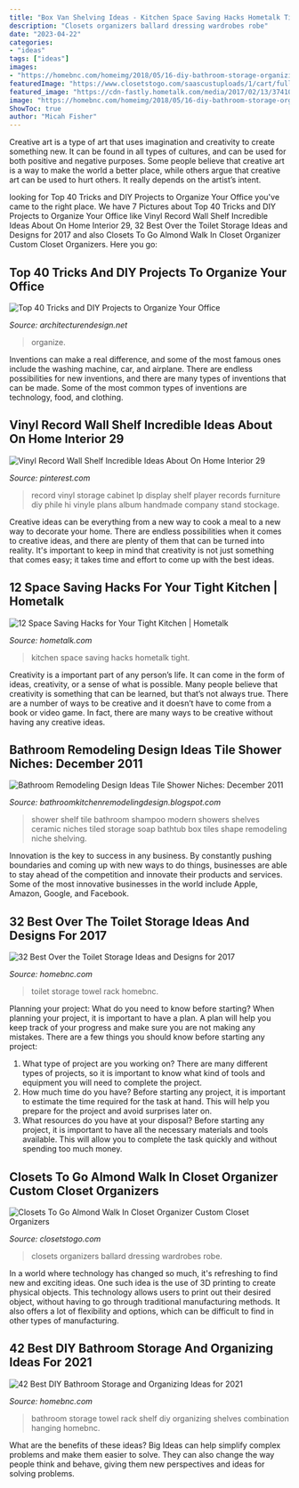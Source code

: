 ```yaml
---
title: "Box Van Shelving Ideas - Kitchen Space Saving Hacks Hometalk Tight"
description: "Closets organizers ballard dressing wardrobes robe"
date: "2023-04-22"
categories:
- "ideas"
tags: ["ideas"]
images:
- "https://homebnc.com/homeimg/2018/05/16-diy-bathroom-storage-organizing-ideas-homebnc.jpg"
featuredImage: "https://www.closetstogo.com/saascustuploads/1/cart/full/closets-to-go-almond-walk-in-closet-organizer-1009.jpg"
featured_image: "https://cdn-fastly.hometalk.com/media/2017/02/13/3741091/s-12-space-saving-solutions-for-your-tight-kitchen-kitchen-design-shelving-ideas.jpg?size=1600x1000&amp;nocrop=1"
image: "https://homebnc.com/homeimg/2018/05/16-diy-bathroom-storage-organizing-ideas-homebnc.jpg"
ShowToc: true
author: "Micah Fisher"
---
```



Creative art is a type of art that uses imagination and creativity to create something new. It can be found in all types of cultures, and can be used for both positive and negative purposes. Some people believe that creative art is a way to make the world a better place, while others argue that creative art can be used to hurt others. It really depends on the artist’s intent.

	

		
looking for Top 40 Tricks and DIY Projects to Organize Your Office you've came to the right place. We have 7 Pictures about Top 40 Tricks and DIY Projects to Organize Your Office like Vinyl Record Wall Shelf Incredible Ideas About On Home Interior 29, 32 Best Over the Toilet Storage Ideas and Designs for 2017 and also Closets To Go Almond Walk In Closet Organizer Custom Closet Organizers. Here you go:
		
    
## Top 40 Tricks And DIY Projects To Organize Your Office

<img loading=lazy src="https://cdn.architecturendesign.net/wp-content/uploads/2014/11/clever-office-organisation-25.jpg" onerror="this.onerror=null;this.src='https://tse3.mm.bing.net/th?id=OIP.9PjsKAslajVWK1oyISRTFAHaLH&amp;pid=15.1';" alt="Top 40 Tricks and DIY Projects to Organize Your Office">

_Source: architecturendesign.net_

>organize. 

	

Inventions can make a real difference, and some of the most famous ones include the washing machine, car, and airplane. There are endless possibilities for new inventions, and there are many types of inventions that can be made. Some of the most common types of inventions are technology, food, and clothing.

    
## Vinyl Record Wall Shelf Incredible Ideas About On Home Interior 29

<img loading=lazy src="https://i.pinimg.com/736x/25/9d/91/259d9160853262d4557ced1c234051a0.jpg" onerror="this.onerror=null;this.src='https://tse2.mm.bing.net/th?id=OIP.jLZ-2HEz-25Nz_F9dNVo1gHaJv&amp;pid=15.1';" alt="Vinyl Record Wall Shelf Incredible Ideas About On Home Interior 29">

_Source: pinterest.com_

>record vinyl storage cabinet lp display shelf player records furniture diy phile hi vinyle plans album handmade company stand stockage. 

	

Creative ideas can be everything from a new way to cook a meal to a new way to decorate your home. There are endless possibilities when it comes to creative ideas, and there are plenty of them that can be turned into reality. It's important to keep in mind that creativity is not just something that comes easy; it takes time and effort to come up with the best ideas.

    
## 12 Space Saving Hacks For Your Tight Kitchen | Hometalk

<img loading=lazy src="https://cdn-fastly.hometalk.com/media/2017/02/13/3741091/s-12-space-saving-solutions-for-your-tight-kitchen-kitchen-design-shelving-ideas.jpg?size=1600x1000&amp;nocrop=1" onerror="this.onerror=null;this.src='https://tse4.mm.bing.net/th?id=OIP.iZ09lSSnrejCjlRcQrlMfwHaJ3&amp;pid=15.1';" alt="12 Space Saving Hacks for Your Tight Kitchen | Hometalk">

_Source: hometalk.com_

>kitchen space saving hacks hometalk tight. 

	

Creativity is a important part of any person’s life. It can come in the form of ideas, creativity, or a sense of what is possible. Many people believe that creativity is something that can be learned, but that’s not always true. There are a number of ways to be creative and it doesn’t have to come from a book or video game. In fact, there are many ways to be creative without having any creative ideas.

    
## Bathroom Remodeling Design Ideas Tile Shower Niches: December 2011

<img loading=lazy src="http://1.bp.blogspot.com/--LfAh486DBU/TvEd5LWlQ3I/AAAAAAAAAjc/broFtMkPVwo/s1600/shampoo%2Bshelves3.jpg" onerror="this.onerror=null;this.src='https://tse4.mm.bing.net/th?id=OIP.zFV_dIWOpHR9hZOrRcAeJgHaGK&amp;pid=15.1';" alt="Bathroom Remodeling Design Ideas Tile Shower Niches: December 2011">

_Source: bathroomkitchenremodelingdesign.blogspot.com_

>shower shelf tile bathroom shampoo modern showers shelves ceramic niches tiled storage soap bathtub box tiles shape remodeling niche shelving. 

	

Innovation is the key to success in any business. By constantly pushing boundaries and coming up with new ways to do things, businesses are able to stay ahead of the competition and innovate their products and services. Some of the most innovative businesses in the world include Apple, Amazon, Google, and Facebook.

    
## 32 Best Over The Toilet Storage Ideas And Designs For 2017

<img loading=lazy src="https://cdn.homebnc.com/homeimg/2017/08/28-over-toilet-storage-ideas-homebnc.jpg" onerror="this.onerror=null;this.src='https://tse4.mm.bing.net/th?id=OIP.rxFvs1dapgPDbcXVZW3iGQHaJ4&amp;pid=15.1';" alt="32 Best Over the Toilet Storage Ideas and Designs for 2017">

_Source: homebnc.com_

>toilet storage towel rack homebnc. 

	

Planning your project: What do you need to know before starting?
When planning your project, it is important to have a plan. A plan will help you keep track of your progress and make sure you are not making any mistakes. There are a few things you should know before starting any project:
1. What type of project are you working on? There are many different types of projects, so it is important to know what kind of tools and equipment you will need to complete the project.
2. How much time do you have? Before starting any project, it is important to estimate the time required for the task at hand. This will help you prepare for the project and avoid surprises later on.
3. What resources do you have at your disposal? Before starting any project, it is important to have all the necessary materials and tools available. This will allow you to complete the task quickly and without spending too much money.

    
## Closets To Go Almond Walk In Closet Organizer Custom Closet Organizers

<img loading=lazy src="https://www.closetstogo.com/saascustuploads/1/cart/full/closets-to-go-almond-walk-in-closet-organizer-1009.jpg" onerror="this.onerror=null;this.src='https://tse4.mm.bing.net/th?id=OIP.dPrnMv1tOc8CO705iG9P3QHaLH&amp;pid=15.1';" alt="Closets To Go Almond Walk In Closet Organizer Custom Closet Organizers">

_Source: closetstogo.com_

>closets organizers ballard dressing wardrobes robe. 

	

In a world where technology has changed so much, it's refreshing to find new and exciting ideas. One such idea is the use of 3D printing to create physical objects. This technology allows users to print out their desired object, without having to go through traditional manufacturing methods. It also offers a lot of flexibility and options, which can be difficult to find in other types of manufacturing.

    
## 42 Best DIY Bathroom Storage And Organizing Ideas For 2021

<img loading=lazy src="https://homebnc.com/homeimg/2018/05/16-diy-bathroom-storage-organizing-ideas-homebnc.jpg" onerror="this.onerror=null;this.src='https://tse4.mm.bing.net/th?id=OIP.SGyN5M4y7hHRLQQbUrRDmwHaLH&amp;pid=15.1';" alt="42 Best DIY Bathroom Storage and Organizing Ideas for 2021">

_Source: homebnc.com_

>bathroom storage towel rack shelf diy organizing shelves combination hanging homebnc. 

	

What are the benefits of these ideas?
Big Ideas can help simplify complex problems and make them easier to solve. They can also change the way people think and behave, giving them new perspectives and ideas for solving problems.

